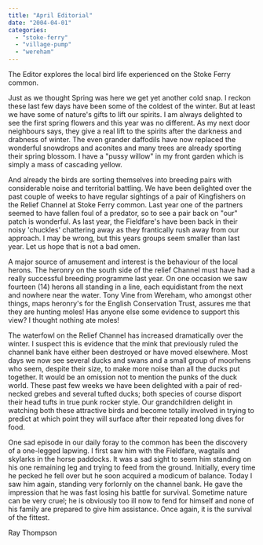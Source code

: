 ```yaml
---
title: "April Editorial"
date: "2004-04-01"
categories: 
  - "stoke-ferry"
  - "village-pump"
  - "wereham"
---
```


The Editor explores the local bird life experienced on the Stoke Ferry common.

Just as we thought Spring was here we get yet another cold snap. I reckon these last few days have been some of the coldest of the winter. But at least we have some of nature's gifts to lift our spirits. I am always delighted to see the first spring flowers and this year was no different. As my next door neighbours says, they give a real lift to the spirits after the darkness and drabness of winter. The even grander daffodils have now replaced the wonderful snowdrops and aconites and many trees are already sporting their spring blossom. I have a "pussy willow" in my front garden which is simply a mass of cascading yellow.

And already the birds are sorting themselves into breeding pairs with considerable noise and territorial battling. We have been delighted over the past couple of weeks to have regular sightings of a pair of Kingfishers on the Relief Channel at Stoke Ferry common. Last year one of the partners seemed to have fallen foul of a predator, so to see a pair back on "our" patch is wonderful. As last year, the Fieldfare's have been back in their noisy 'chuckles' chattering away as they frantically rush away from our approach. I may be wrong, but this years groups seem smaller than last year. Let us hope that is not a bad omen.

A major source of amusement and interest is the behaviour of the local herons. The heronry on the south side of the relief Channel must have had a really successful breeding programme last year. On one occasion we saw fourteen (14) herons all standing in a line, each equidistant from the next and nowhere near the water. Tony Vine from Wereham, who amongst other things, maps heronry's for the English Conservation Trust, assures me that they are hunting moles! Has anyone else some evidence to support this view? I thought nothing ate moles!

The waterfowl on the Relief Channel has increased dramatically over the winter. I suspect this is evidence that the mink that previously ruled the channel bank have either been destroyed or have moved elsewhere. Most days we now see several ducks and swans and a small group of moorhens who seem, despite their size, to make more noise than all the ducks put together. It would be an omission not to mention the punks of the duck world. These past few weeks we have been delighted with a pair of red-necked grebes and several tufted ducks; both species of course disport their head tufts in true punk rocker style. Our grandchildren delight in watching both these attractive birds and become totally involved in trying to predict at which point they will surface after their repeated long dives for food.

One sad episode in our daily foray to the common has been the discovery of a one-legged lapwing. I first saw him with the Fieldfare, wagtails and skylarks in the horse paddocks. It was a sad sight to seem him standing on his one remaining leg and trying to feed from the ground. Initially, every time he pecked he fell over but he soon acquired a modicum of balance. Today I saw him again, standing very forlornly on the channel bank. He gave the impression that he was fast losing his battle for survival. Sometime nature can be very cruel; he is obviously too ill now to fend for himself and none of his family are prepared to give him assistance. Once again, it is the survival of the fittest.

Ray Thompson
